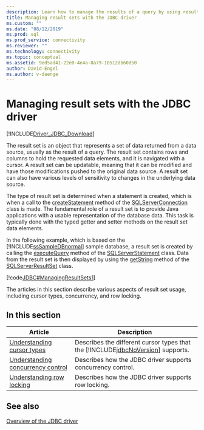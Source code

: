 ```yaml
---
description: Learn how to manage the results of a query by using result sets in the JDBC driver for SQL Server.
title: Managing result sets with the JDBC driver
ms.custom: ""
ms.date: "08/12/2019"
ms.prod: sql
ms.prod_service: connectivity
ms.reviewer: ""
ms.technology: connectivity
ms.topic: conceptual
ms.assetid: 9ed5ad41-22e0-4e4a-8a79-10512db60d50
author: David-Engel
ms.author: v-daenge
---
```

# Managing result sets with the JDBC driver

[!INCLUDE[Driver_JDBC_Download](../../includes/driver_jdbc_download.md)]

The result set is an object that represents a set of data returned from a data source, usually as the result of a query. The result set contains rows and columns to hold the requested data elements, and it is navigated with a cursor. A result set can be updatable, meaning that it can be modified and have those modifications pushed to the original data source. A result set can also have various levels of sensitivity to changes in the underlying data source.  
  
The type of result set is determined when a statement is created, which is when a call to the [createStatement](reference/createstatement-method-sqlserverconnection.md) method of the [SQLServerConnection](reference/sqlserverconnection-class.md) class is made. The fundamental role of a result set is to provide Java applications with a usable representation of the database data. This task is typically done with the typed getter and setter methods on the result set data elements.  
  
In the following example, which is based on the [!INCLUDE[ssSampleDBnormal](../../includes/sssampledbnormal_md.md)] sample database, a result set is created by calling the [executeQuery](reference/executequery-method-sqlserverstatement.md) method of the [SQLServerStatement](reference/sqlserverstatement-class.md) class. Data from the result set is then displayed by using the [getString](reference/getstring-method-sqlserverresultset.md) method of the [SQLServerResultSet](reference/sqlserverresultset-class.md) class.  
  
[!code[JDBC#ManagingResultSets1](codesnippet/Java/managing-result-sets-with-t_1.java)]  
  
The articles in this section describe various aspects of result set usage, including cursor types, concurrency, and row locking.  
  
## In this section  
  
|Article|Description|  
|-----------|-----------------|  
|[Understanding cursor types](understanding-cursor-types.md)|Describes the different cursor types that the [!INCLUDE[jdbcNoVersion](../../includes/jdbcnoversion_md.md)] supports.|  
|[Understanding concurrency control](understanding-concurrency-control.md)|Describes how the JDBC driver supports concurrency control.|  
|[Understanding row locking](understanding-row-locking.md)|Describes how the JDBC driver supports row locking.|  
  
## See also

[Overview of the JDBC driver](overview-of-the-jdbc-driver.md)  
